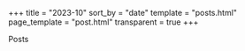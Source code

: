 +++
title = "2023-10"
sort_by = "date"
template = "posts.html"
page_template = "post.html"
transparent = true
+++

Posts
